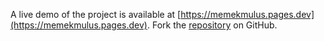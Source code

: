 A live demo of the project is available at [https://memekmulus.pages.dev](https://memekmulus.pages.dev).
Fork the [repository](https://github.com/harlahsaduki) on GitHub.